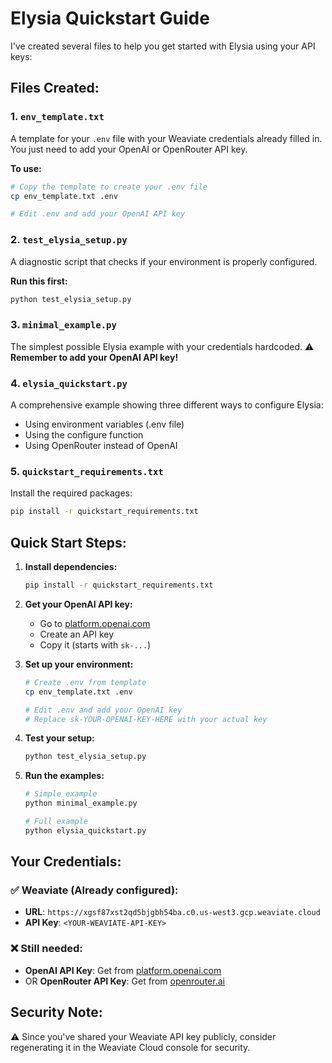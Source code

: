 # Elysia Quickstart Guide

I've created several files to help you get started with Elysia using your API keys:

## Files Created:

### 1. `env_template.txt`
A template for your `.env` file with your Weaviate credentials already filled in. You just need to add your OpenAI or OpenRouter API key.

**To use:**
```bash
# Copy the template to create your .env file
cp env_template.txt .env

# Edit .env and add your OpenAI API key
```

### 2. `test_elysia_setup.py`
A diagnostic script that checks if your environment is properly configured.

**Run this first:**
```bash
python test_elysia_setup.py
```

### 3. `minimal_example.py`
The simplest possible Elysia example with your credentials hardcoded. 
⚠️ **Remember to add your OpenAI API key!**

### 4. `elysia_quickstart.py`
A comprehensive example showing three different ways to configure Elysia:
- Using environment variables (.env file)
- Using the configure function
- Using OpenRouter instead of OpenAI

### 5. `quickstart_requirements.txt`
Install the required packages:
```bash
pip install -r quickstart_requirements.txt
```

## Quick Start Steps:

1. **Install dependencies:**
   ```bash
   pip install -r quickstart_requirements.txt
   ```

2. **Get your OpenAI API key:**
   - Go to [platform.openai.com](https://platform.openai.com)
   - Create an API key
   - Copy it (starts with `sk-...`)

3. **Set up your environment:**
   ```bash
   # Create .env from template
   cp env_template.txt .env
   
   # Edit .env and add your OpenAI key
   # Replace sk-YOUR-OPENAI-KEY-HERE with your actual key
   ```

4. **Test your setup:**
   ```bash
   python test_elysia_setup.py
   ```

5. **Run the examples:**
   ```bash
   # Simple example
   python minimal_example.py
   
   # Full example
   python elysia_quickstart.py
   ```

## Your Credentials:

### ✅ Weaviate (Already configured):
- **URL**: `https://xgsf87xst2qd5bjgbh54ba.c0.us-west3.gcp.weaviate.cloud`
- **API Key**: `<YOUR-WEAVIATE-API-KEY>`

### ❌ Still needed:
- **OpenAI API Key**: Get from [platform.openai.com](https://platform.openai.com)
- OR **OpenRouter API Key**: Get from [openrouter.ai](https://openrouter.ai)

## Security Note:
⚠️ Since you've shared your Weaviate API key publicly, consider regenerating it in the Weaviate Cloud console for security.
